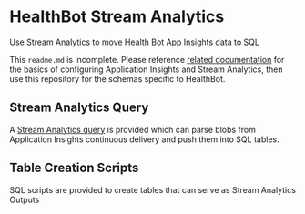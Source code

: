 # HealthBot Stream Analytics

Use Stream Analytics to move Health Bot App Insights data to SQL

This `readme.md` is incomplete.  Please reference [related documentation](https://docs.microsoft.com/en-us/azure/azure-monitor/app/code-sample-export-sql-stream-analytics) for the basics of configuring
Application Insights and Stream Analytics, then use this repository for the schemas specific to HealthBot.

## Stream Analytics Query
A [Stream Analytics query](stream_analytics_query.md) is provided which can parse blobs from Application Insights continuous delivery
and push them into SQL tables.

## Table Creation Scripts
SQL scripts are provided to create tables that can serve as Stream Analytics Outputs

